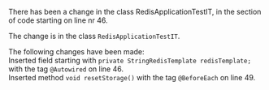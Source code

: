 There has been a change in the class RedisApplicationTestIT, in the section of code starting on line nr 46.
  
The change is in the class ```RedisApplicationTestIT```.
  
The following changes have been made:  
Inserted field starting with ```private StringRedisTemplate redisTemplate;``` with the tag ```@Autowired``` on line 46.  
Inserted method ```void resetStorage()``` with the tag ```@BeforeEach``` on line 49.  
